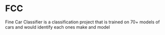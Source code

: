 # FCC
Fine Car Classifier is a classification project that is trained on 70+ models of cars and would identify each ones make and model
